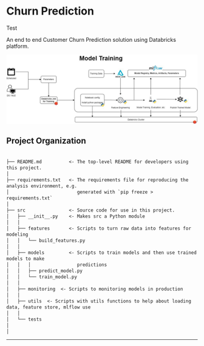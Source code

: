 Churn Prediction
==============================
Test

An end to end Customer Churn Prediction solution using Databricks platform.

![Front](img/arch_mlops.png)

Project Organization
------------

```

├── README.md          <- The top-level README for developers using this project.
│
├── requirements.txt   <- The requirements file for reproducing the analysis environment, e.g.
│                         generated with `pip freeze > requirements.txt`
│
├── src                <- Source code for use in this project.
│   ├── __init__.py    <- Makes src a Python module
│   │
│   ├── features       <- Scripts to turn raw data into features for modeling
│   │   └── build_features.py
│   │
│   ├── models         <- Scripts to train models and then use trained models to make
│   │   │                 predictions
│   │   ├── predict_model.py
│   │   └── train_model.py
│   │
│   ├── monitoring  <- Scripts to monitoring models in production
│   │
│   ├── utils  <- Scripts with utils functions to help about loading data, feature store, mlflow use
│   │
│   └── tests
│
│   
```


--------


